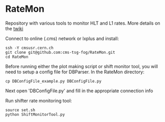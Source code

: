 # RateMon
Repository with various tools to monitor HLT and L1 rates. More details on the [twiki](https://twiki.cern.ch/twiki/bin/viewauth/CMS/RateMonitoringScriptWithReferenceComparison)


Connect to online (.cms) network or lxplus and install: 
	
	ssh -Y cmsusr.cern.ch
	git clone git@github.com:cms-tsg-fog/RateMon.git
	cd RateMon

Before running either the plot making script or shift monitor tool, you will need to setup a config file for DBParser. In the RateMon directory:

	cp DBConfigFile_example.py DBConfigFile.py

Next open 'DBConfigFile.py' and fill in the appropriate connection info

Run shifter rate monitoring tool:

	source set.sh
	python ShiftMonitorTool.py
